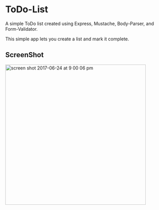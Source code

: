 # ToDo-List

A simple ToDo list created using Express, Mustache, Body-Parser, and Form-Validator.

This simple app lets you create a list and mark it complete. 


## ScreenShot

<img width="439" alt="screen shot 2017-06-24 at 9 00 06 pm" src="https://user-images.githubusercontent.com/28902787/27513161-359fca84-5921-11e7-9ca7-41462eed778b.png">
